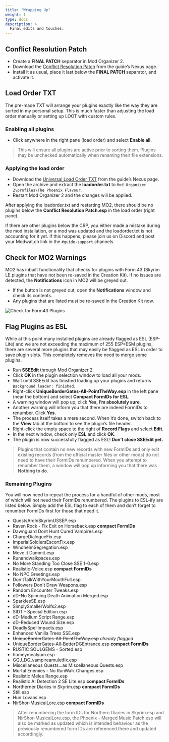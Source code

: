 ```yaml
---
title: "Wrapping Up"
weight: 1
type: docs
description: >
  Final edits and touches.
---
```


## Conflict Resolution Patch

- Create a **FINAL PATCH** separator in Mod Organizer 2.
- Download the [Conflict Resolution Patch](https://www.nexusmods.com/skyrimspecialedition/mods/14223?tab=files) from the guide’s Nexus page.
- Install it as usual, place it last below the **FINAL PATCH** separator, and activate it.

## Load Order TXT

The pre-made TXT will arrange your plugins exactly like the way they are sorted in my personal setup. This is much faster than adjusting the load order manually or setting up LOOT with custom rules.

### Enabling all plugins

- Click anywhere in the right pane (load order) and select **Enable all**.

> This will ensure all plugins are active prior to sorting them. Plugins may be unchecked automatically when renaming their file extensions.

### Applying the load order

* Download the [Universal Load Order TXT](https://www.nexusmods.com/skyrimspecialedition/mods/14223?tab=files) from the guide’s Nexus page.
* Open the archive and extract the **loadorder.txt** to `Mod Organizer 2\profiles\The Phoenix Flavour`.
* Restart Mod Organizer 2 and the changes will be applied.

After applying the loadorder.txt and restarting MO2, there should be no plugins below the **Conflict Resolution Patch.esp** in the load order (right pane).

If there are other plugins below the CRP, you either made a mistake during the mod installation, or a mod was updated and the loadorder.txt is not accounting for it yet. If this happens, please join us on Discord and post your Modwat.ch link in the `#guide-support` channels.

## Check for MO2 Warnings

MO2 has inbuilt functionality that checks for plugins with Form 43 (Skyrim LE plugins that have not been re-saved in the Creation Kit). If no issues are detected, the **Notifications** icon in MO2 will be greyed out.

* If the button is not greyed out, open the **Notifications** window and check its contents.
* Any plugins that are listed must be re-saved in the Creation Kit now.

![Check for Form43 Plugins](/Pictures/skyrim-se/finalisation/check-for-form43-plugin.png)

## Flag Plugins as ESL

While at this point many installed plugins are already flagged as ESL (ESP-Lite) and we are not exceeding the maximum of 255 ESP+ESM plugins, there are several more plugins that may easily be flagged as ESL in order to save plugin slots. This completely removes the need to merge some plugins.

* Run **SSEEdit** through Mod Organizer 2.
* Click **OK** in the plugin selection window to load all your mods.
* Wait until SSEEdit has finished loading up your plugins and returns `Background loader: finished`.
* Right-click **UniqueBorderGates-All-PointTheWay.esp** in the left pane (near the bottom) and select **Compact FormIDs for ESL**.
* A warning window will pop up, click **Yes, I’m absolutely sure**.
* Another warning will inform you that there are indeed FormIDs to renumber. Click **Yes**.
* The process itself takes a mere second. When it’s done, switch back to the **View** tab at the bottom to see the plugin’s file header.
* Right-click the empty space to the right of **Record Flags** and select **Edit**.
* In the next window, check only **ESL** and click **OK**.
* The plugin is now successfully flagged as ESL! **Don’t close SSEEdit yet.**

> Plugins that contain no new records with new FormIDs and only edit existing records (from the official master files or other mods) do not need to have their FormIDs renumbered. When you attempt to renumber them, a window will pop up informing you that there was **Nothing to do**.

### Remaining Plugins

You will now need to repeat the process for a handful of other mods, most of which will not need their FormIDs renumbered. The plugins to ESL-ify are listed below. Simply add the ESL flag to each of them and don’t forget to renumber FormIDs first for those that need it.

* QuestsAreInSkyrimUSSEP.esp
* Raven Rock - Fix Exit on Horseback.esp **compact FormIDs**
* Dawnguard Dont Hunt Cured Vampires.esp
* ChargeDialogueFix.esp
* ImperialSoldiersEscortFix.esp
* WindhelmSegregation.esp
* Move it Dammit.esp
* Runandwalkpaces.esp
* No More Standing Too Close SSE 1-0.esp
* Realistic-Voice.esp **compact FormIDs**
* No NPC Greetings.esp
* Don'tTalkWithYourMouthFull.esp
* Followers Don't Draw Weapons.esp
* Random Encounter Tweaks.esp
* dD-No Spinning Death Animation Merged.esp
* SparklesSE.esp
* SimplySmallerWolfs2.esp
* SIDT - Special Edition.esp
* dD-Medium Script Range.esp
* dD-Reduced Wound Size.esp
* DeadlySpellImpacts.esp
* Enhanced Vanilla Trees SSE.esp
* ~~UniqueBorderGates-All-PointTheWay.esp~~ *already flagged*
* UniqueBorderGates-All-BetterDGEntrance.esp **compact FormIDs**
* RUSTIC SOULGEMS - Sorted.esp
* homeymealyum.esp
* GQJ_DG_vampireamuletfix.esp
* Miscellaneous Quests…as Miscellaneous Quests.esp
* Mortal Enemies - No RunWalk Changes.esp
* Realistic Melee Range.esp
* Realistic AI Detection 2 SE Lite.esp **compact FormIDs**
* Northerner Diaries in Skyrim.esp **compact FormIDs**
* Still.esp
* Hun Lovaas.esp
* NirShor-MusicalLore.esp **compact FormIDs**

> After renumbering the form IDs for Northern Diaries in Skyrim.esp and NirShor-MusicalLore.esp, the Phoenix - Merged Music Patch.esp will also be marked as updated which is intended behaviour as the previously renumbered form IDs are referenced there and updated accordingly.